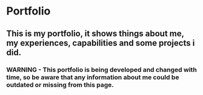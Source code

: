 # Portfolio

## This is my portfolio, it shows things about me, my experiences, capabilities and some projects i did.

### WARNING - This portfolio is being developed and changed with time, so be aware that any information about me could be outdated or missing from this page.
